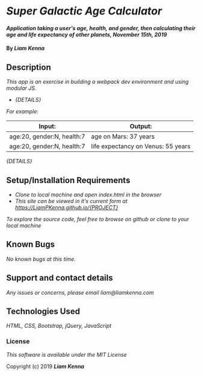 # _Super Galactic Age Calculator_

#### _Application taking a user's age, health, and gender, then calculating their age and life expectancy of other planets, November 15th, 2019_

#### By _**Liam Kenna**_

## Description

_This app is an exercise in building a webpack dev environment and using modular JS._

* _{DETAILS}_

_For example:_

| Input:  | Output:   |
|---|---|
|age:20, gender:N, health:7|age on Mars: 37 years|
|age:20, gender:N, health:7|life expectancy on Venus: 55 years|

_{DETAILS}_

## Setup/Installation Requirements

* _Clone to local machine and open index.html in the browser_
* _This site can be viewed in it's current form at https://LiamPKenna.github.io/{PROJECT}_


_To explore the source code, feel free to browse on github or clone to your local machine_

## Known Bugs

_No known bugs at this time._

## Support and contact details

_Any issues or concerns, please email liam@liamkenna.com_

## Technologies Used

_HTML, CSS, Bootstrap, jQuery, JavaScript_

### License

*This software is available under the MIT License*

Copyright (c) 2019 **_Liam Kenna_**
